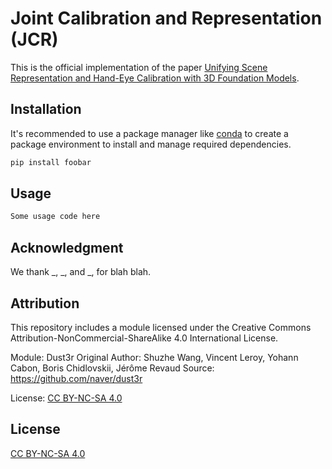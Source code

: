# Joint Calibration and Representation (JCR) 

This is the official implementation of the paper [Unifying Scene Representation and Hand-Eye Calibration with 3D Foundation Models](https://pip.pypa.io/en/stable/).

## Installation

It's recommended to use a package manager like [conda](https://conda.io/projects/conda/en/latest/user-guide/getting-started.html) to create a package environment to install and manage required dependencies.


```bash
pip install foobar
```

## Usage

```python
Some usage code here
```

## Acknowledgment

We thank _, _, and _, for blah blah.

## Attribution

This repository includes a module licensed under the Creative Commons Attribution-NonCommercial-ShareAlike 4.0 International License.

Module: Dust3r
Original Author: Shuzhe Wang, Vincent Leroy, Yohann Cabon, Boris Chidlovskii, Jérôme Revaud
Source: https://github.com/naver/dust3r

License: [CC BY-NC-SA 4.0](https://creativecommons.org/licenses/by-nc-sa/4.0/)


## License

[CC BY-NC-SA 4.0]([https://choosealicense.com/licenses/apache-2.0/](https://creativecommons.org/licenses/by-nc-sa/4.0/legalcode.en))
